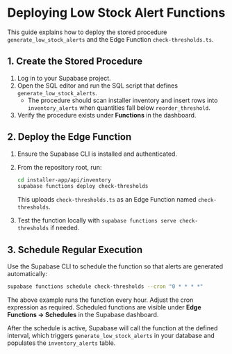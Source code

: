 # Deploying Low Stock Alert Functions

This guide explains how to deploy the stored procedure `generate_low_stock_alerts` and the Edge Function `check-thresholds.ts`.

## 1. Create the Stored Procedure

1. Log in to your Supabase project.
2. Open the SQL editor and run the SQL script that defines `generate_low_stock_alerts`.
   - The procedure should scan installer inventory and insert rows into `inventory_alerts` when quantities fall below `reorder_threshold`.
3. Verify the procedure exists under **Functions** in the dashboard.

## 2. Deploy the Edge Function

1. Ensure the Supabase CLI is installed and authenticated.
2. From the repository root, run:

   ```bash
   cd installer-app/api/inventory
   supabase functions deploy check-thresholds
   ```

   This uploads `check-thresholds.ts` as an Edge Function named `check-thresholds`.

3. Test the function locally with `supabase functions serve check-thresholds` if needed.

## 3. Schedule Regular Execution

Use the Supabase CLI to schedule the function so that alerts are generated automatically:

```bash
supabase functions schedule check-thresholds --cron "0 * * * *"
```

The above example runs the function every hour. Adjust the cron expression as required. Scheduled functions are visible under **Edge Functions → Schedules** in the Supabase dashboard.

After the schedule is active, Supabase will call the function at the defined interval, which triggers `generate_low_stock_alerts` in your database and populates the `inventory_alerts` table.
